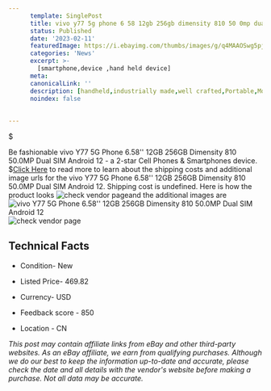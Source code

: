 ```yaml
---
      template: SinglePost
      title: vivo y77 5g phone 6 58 12gb 256gb dimensity 810 50 0mp dual sim android 12
      status: Published
      date: '2023-02-11'
      featuredImage: https://i.ebayimg.com/thumbs/images/g/q4MAAOSwg5pjkU9w/s-l225.jpg
      categories: 'News'
      excerpt: >-
        [smartphone,device ,hand held device]
      meta:
      canonicalLink: ''
      description: [handheld,industrially made,well crafted,Portable,Mobile,Compact,Convenient,Lightweight,Maneuverable,Man-portable,Miniature,Carriable,Hand-held,Light,Holdable,Transportable,Mobile device,Pocket-sized,On-the-go,Wireless,Cordless,Compact size,Convenient size, smartphone,device ,hand held device]
      noindex: false
      
        
---
```

$

Be fashionable vivo Y77 5G Phone 6.58'' 12GB 256GB Dimensity 810 50.0MP Dual SIM Android 12 - a 2-star Cell Phones & Smartphones device.
$[Click Here](https://www.ebay.com/itm/325454679268?hash=item4bc69c4ce4%3Ag%3Aq4MAAOSwg5pjkU9w&mkevt=1&mkcid=1&mkrid=711-53200-19255-0&campid=%253CePNCampaignId%253E&customid=%253CreferenceId%253E&toolid=10049) to read more to learn about the shipping costs and additional image urls for the vivo Y77 5G Phone 6.58'' 12GB 256GB Dimensity 810 50.0MP Dual SIM Android 12. Shipping cost is undefined. Here is how the product looks ![check vendor page](https://i.ebayimg.com/thumbs/images/g/q4MAAOSwg5pjkU9w/s-l225.jpg)and the additional images are![vivo Y77 5G Phone 6.58'' 12GB 256GB Dimensity 810 50.0MP Dual SIM Android 12](https://i.ebayimg.com/images/g/q4MAAOSwg5pjkU9w/s-l1200.jpg)![check vendor page](https://origin-galleryplus.ebayimg.com/ws/web/325454679268_2_0_1/225x225.jpg,https://origin-galleryplus.ebayimg.com/ws/web/325454679268_3_0_1/225x225.jpg)



 ## Technical Facts 



     
      

 - Condition- New 


      

 - Listed Price- 469.82 


      

 - Currency- USD 


      

 - Feedback score - 850 


      

 - Location - CN 


      
      

 *_This post may contain affiliate links from eBay and other third-party websites. As an eBay affiliate, we earn from qualifying purchases. Although we do our best to keep the information up-to-date and accurate, please check the date and all details with the vendor's website before making a purchase. Not all data may be accurate._*






